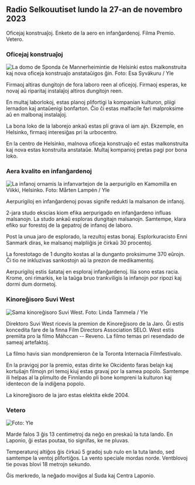 Radio Selkouutiset lundo la 27-an de novembro 2023
---------------------------------------

Oficejaj konstruaĵoj. Enketo de la aero en infanĝardenoj. Filma Premio. Vetero.

### Oficejaj konstruaĵoj

![La domo de Sponda ĉe Mannerheimintie de Helsinki estos malkonstruita kaj nova oficeja konstruaĵo anstataŭigos ĝin. Foto: Esa Syväkuru / Yle](https://images.cdn.yle.fi/image/upload/c_crop,h_3270,w_5814,x_0,y_404/ar_1.7777777777777777,c_fill,g_faces,h_1270,w_1270.q_auto:eco/f_auto/fl_lossy/v1700118894/39-12013716555c1029fb19)

Firmaoj altiras dungitojn de fora laboro reen al oficejoj. Firmaoj esperas, ke novaj aŭ riparitaj instalaĵoj altiros dungitojn reen.

En multaj laborlokoj, estas planoj plifortigi la kompanian kulturon, pliigi lernadon kaj antaŭenigi bonfarton. Ĉio ĉi estas malfacile fari malproksime aŭ en malbonaj instalaĵoj.

La bona loko de la laborejo ankaŭ estas pli grava ol iam ajn. Ekzemple, en Helsinko, firmaoj interesiĝas pri la urbocentro.

En la centro de Helsinko, malnova oficeja konstruaĵo eĉ estas malkonstruita kaj nova estas konstruita anstataŭe. Multaj kompanioj pretas pagi por bona loko.

### Aera kvalito en infanĝardenoj

![La infanoj ornamis la infanvartejon de la aerpurigilo en Kamomilla en Viikki, Helsinko. Foto: Mårten Lampén / Yle](https://images.cdn.yle.fi/image/upload/c_crop,h_2250,w_4000,x_0,y_334/ar_1.7777777777777777,c_fill,g_faces,h_6701/0d_1201/0d_1201/0d_1201.q_auto:eco/f_auto/fl_lossy/v1695638511/39-117653165115d5600150)

Aerpurigiloj en infanĝardenoj povas signife redukti la malsanon de infanoj.

2-jara studo ekscias kiom efika aerpurigado en infanĝardeno influas malsanojn. La studo ankaŭ esploras dungitajn malsanojn. Samtempe, klara efiko sur forestoj de la gepatroj de infanoj de laboro.

Post la unua jaro de esplorado, la rezultoj estas bonaj. Esplorkuracisto Enni Sanmark diras, ke malsanoj malpliiĝis je ĉirkaŭ 30 procentoj.

La forestotago de 1 dungito kostas al la dunganto proksimume 370 eŭrojn. Ĉi tio ne inkluzivas sankostojn aŭ la prezon de medikamentoj.

Aerpurigiloj estis ŝatataj en esploraj infanĝardenoj. Ilia sono estas racia. Krome, oni rimarkis, ke la taŭga bruo trankviligis la infanojn por ripozi kaj dormi dum dormetoj.

### Kinoreĝisoro Suvi West

![Sama kinoreĝisoro Suvi West. Foto: Linda Tammela / Yle](https://images.cdn.yle.fi/image/upload/c_crop,h_2268,w_4032,x_0,y_120/ar_1.7777777777777777,c_fill,g_faces,h_6701,w_1201/0,w_1201q_auto:eco/f_auto/fl_lossy/v1613476645/39-774637602bb23ea1c4a)

Direktoro Suvi West ricevis la premion de Kinoreĝisoro de la Jaro. Ĝi estis koncedita fare de la finna Film Directors Association SELO. West estis premiita pro la filmo Máhccan -- Reveno. La filmo temas pri resendado de sameaj artefaktoj.

La filmo havis sian mondpremieron ĉe la Toronta Internacia Filmfestivalo.

En la pravigoj por la premio, estas dirite ke Okcidento faras belajn kaj kortuŝajn filmojn pri temoj kiuj estas gravaj por la samea popolo. Samtempe ili helpas al la plimulto de Finnlando pli bone kompreni la kulturon kaj identecon de la indiĝena popolo.

La kinoreĝisoro de la jaro estas elektita ekde 2004.

### Vetero

![ Foto: Yle](https://images.cdn.yle.fi/image/upload/c_crop,h_1080,w_1919,x_0,y_0/ar_1.777777777777777,c_fill,g_faces,h_675,w_1201/0dp_auto.:eco/f_auto/fl_lossy/v1701100995/39-12073206564bd79da68c)

Marde falos 3 ĝis 13 centimetroj da neĝo en preskaŭ la tuta lando. En Laponio, ĝi estas poutaa, tio signifas, ke ne pluvas.

Temperaturoj altiĝos ĝis ĉirkaŭ 5 gradoj sub nulo en la tuta lando, sed samtempe la ventoj plifortiĝos. La vento speciale mordas norde. Ventblovoj tie povas blovi 18 metrojn sekundo.

Ĝis merkredo, la neĝado moviĝos al Suda kaj Centra Laponio.